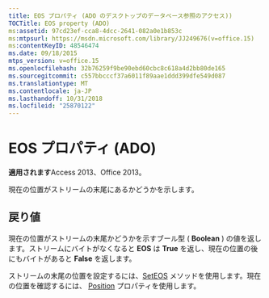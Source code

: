 ```yaml
---
title: EOS プロパティ (ADO のデスクトップのデータベース参照のアクセス))
TOCTitle: EOS property (ADO)
ms:assetid: 97cd23ef-cca8-4dcc-2641-082a0e1b853c
ms:mtpsurl: https://msdn.microsoft.com/library/JJ249676(v=office.15)
ms:contentKeyID: 48546474
ms.date: 09/18/2015
mtps_version: v=office.15
ms.openlocfilehash: 32b76259f9be90ebd60cbc8c618a4d2bb80de165
ms.sourcegitcommit: c557bbcccf37a6011f89aae1ddd399dfe549d087
ms.translationtype: MT
ms.contentlocale: ja-JP
ms.lasthandoff: 10/31/2018
ms.locfileid: "25870122"
---
```

# <a name="eos-property-ado"></a>EOS プロパティ (ADO)


**適用されます**Access 2013、Office 2013。

現在の位置がストリームの末尾にあるかどうかを示します。

## <a name="return-values"></a>戻り値

現在の位置がストリームの末尾かどうかを示すブール型 ( **Boolean** ) の値を返します。ストリームにバイトがなくなると **EOS** は **True** を返し、現在の位置の後にもバイトがあると **False** を返します。

ストリームの末尾の位置を設定するには、[SetEOS](seteos-method-ado.md) メソッドを使用します。現在の位置を確認するには、 [Position](position-property-ado.md) プロパティを使用します。

